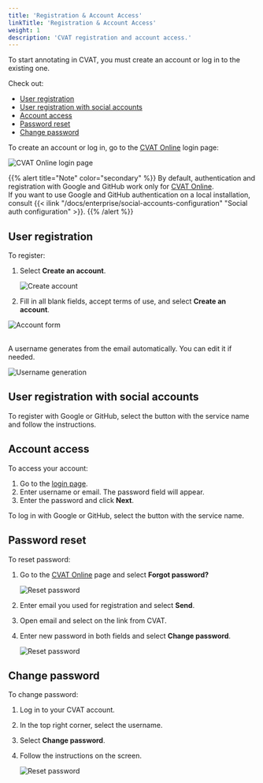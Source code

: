 ```yaml
---
title: 'Registration & Account Access'
linkTitle: 'Registration & Account Access'
weight: 1
description: 'CVAT registration and account access.'
---
```


To start annotating in CVAT, you must create an account or log in to the existing one.

Check out:

- [User registration](#user-registration)
- [User registration with social accounts](#user-registration-with-social-accounts)
- [Account access](#account-access)
- [Password reset](#password-reset)
- [Change password](#change-password)

To create an account or log in, go to the [CVAT Online](https://app.cvat.ai/) login page:

![CVAT Online login page](/images/image001.jpg)

{{% alert title="Note" color="secondary" %}}
By default, authentication and registration with
Google and GitHub work only for [CVAT Online](https://app.cvat.ai/).
<br>If you want to use Google and GitHub authentication on a local installation,
consult {{< ilink "/docs/enterprise/social-accounts-configuration" "Social auth configuration" >}}.
{{% /alert %}}

## User registration

To register:

1. Select **Create an account**.

   ![Create account](/images/image002.jpg)

1. Fill in all blank fields, accept terms of use, and
   select **Create an account**.

![Account form](/images/image003.jpg)

<br>A username generates from the email automatically. You can edit it if needed.

![Username generation](/images/filling_email.gif)

## User registration with social accounts

To register with Google or GitHub,
select the button with the service name
and follow the instructions.

## Account access

To access your account:

1. Go to the [login page](https://app.cvat.ai/auth/login).
1. Enter username or email. The password field will appear.
1. Enter the password and click **Next**.

To log in with Google or GitHub, select the button with the service name.

## Password reset

To reset password:

1. Go to the [CVAT Online](https://app.cvat.ai/) page and select
   **Forgot password?**

   ![Reset password](/images/reset-password.jpg)

1. Enter email you used for registration and select **Send**.
1. Open email and select on the link from CVAT.
1. Enter new password in both fields and select **Change password**.

   ![Reset password](/images/reset-password-01.jpg)

## Change password

To change password:

1. Log in to your CVAT account.
1. In the top right corner, select the username.
1. Select **Change password**.
1. Follow the instructions on the screen.

   ![Reset password](/images/change_password.jpg)
